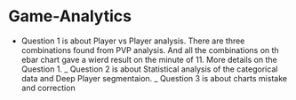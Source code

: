# Game-Analytics
- Question 1 is about Player vs Player analysis. There are three combinations found from PVP analysis. 
And all the combinations on th ebar chart gave a wierd result on the minute of 11. More details on the Question 1.
_ Question 2 is about  Statistical analysis of the categorical data and Deep Player segmentaion.
_ Question 3 is about charts mistake and correction
